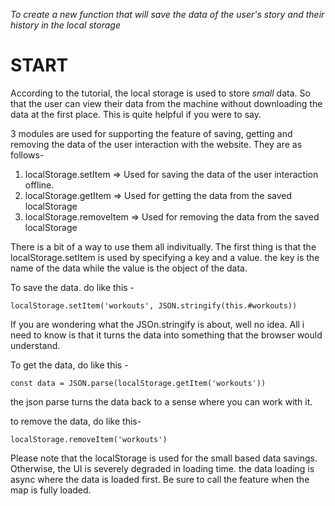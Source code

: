 

_To create a new function that will save the data of the user's story and their history in the local storage_


# START


According to the tutorial, the local storage is used to store *small* data. So that the user can view their data from the machine without downloading the data at the first place. This is quite helpful if you were to say.

3 modules are used for supporting the feature of saving, getting and removing the data of the user interaction with the website. They are as follows-

1. localStorage.setItem => Used for saving the data of the user interaction offline.
2. localStorage.getItem => Used for getting the data from the saved localStorage
3. localStorage.removeItem => Used for removing the data from the saved localStorage


There is a bit of a way to use them all indivitually. The first thing is that the localStorage.setItem is used by specifying a key and a value. the key is the name of the data while the value is the object of the data.

To save the data. do like this - 
```
localStorage.setItem('workouts', JSON.stringify(this.#workouts))
```

If you are wondering what the JSOn.stringify is about, well no idea. All i need to know is that it turns the data into something that the browser would understand.

To get the data, do like this -
```
const data = JSON.parse(localStorage.getItem('workouts'))
```

the json parse turns the data back to a sense where you can work with it.

to remove the data, do like this-
```
localStorage.removeItem('workouts')
```



Please note that the localStorage is used for the small based data savings. Otherwise, the UI is severely degraded in loading time. the data loading is async where the data is loaded first. Be sure to call the feature when the map is fully loaded.

